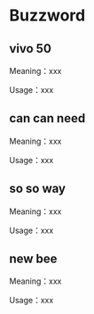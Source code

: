 # Buzzword

<!-- ... -->

## vivo 50

Meaning：xxx

Usage：xxx

## can can need

Meaning：xxx

Usage：xxx

<!-- ... -->

## so so way

Meaning：xxx

Usage：xxx

## new bee

Meaning：xxx

Usage：xxx
